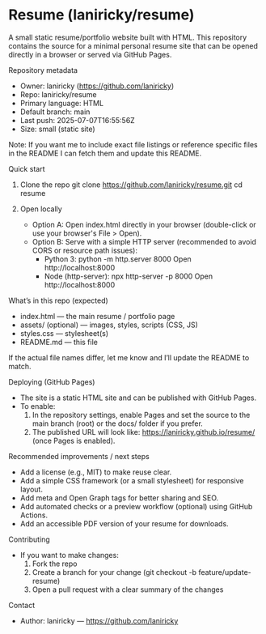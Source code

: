 # Resume (laniricky/resume)

A small static resume/portfolio website built with HTML. This repository contains the source for a minimal personal resume site that can be opened directly in a browser or served via GitHub Pages.

Repository metadata
- Owner: laniricky (https://github.com/laniricky)
- Repo: laniricky/resume
- Primary language: HTML
- Default branch: main
- Last push: 2025-07-07T16:55:56Z
- Size: small (static site)

Note: If you want me to include exact file listings or reference specific files in the README I can fetch them and update this README.

Quick start

1. Clone the repo
   git clone https://github.com/laniricky/resume.git
   cd resume

2. Open locally
   - Option A: Open index.html directly in your browser (double-click or use your browser's File > Open).
   - Option B: Serve with a simple HTTP server (recommended to avoid CORS or resource path issues):
     - Python 3:
       python -m http.server 8000
       Open http://localhost:8000
     - Node (http-server):
       npx http-server -p 8000
       Open http://localhost:8000

What’s in this repo (expected)
- index.html — the main resume / portfolio page
- assets/ (optional) — images, styles, scripts (CSS, JS)
- styles.css — stylesheet(s)
- README.md — this file

If the actual file names differ, let me know and I’ll update the README to match.

Deploying (GitHub Pages)
- The site is a static HTML site and can be published with GitHub Pages.
- To enable:
  1. In the repository settings, enable Pages and set the source to the main branch (root) or the docs/ folder if you prefer.
  2. The published URL will look like: https://laniricky.github.io/resume/ (once Pages is enabled).

Recommended improvements / next steps
- Add a license (e.g., MIT) to make reuse clear.
- Add a simple CSS framework (or a small stylesheet) for responsive layout.
- Add meta and Open Graph tags for better sharing and SEO.
- Add automated checks or a preview workflow (optional) using GitHub Actions.
- Add an accessible PDF version of your resume for downloads.

Contributing
- If you want to make changes:
  1. Fork the repo
  2. Create a branch for your change (git checkout -b feature/update-resume)
  3. Open a pull request with a clear summary of the changes

Contact
- Author: laniricky — https://github.com/laniricky

